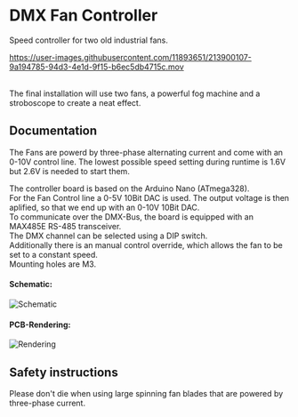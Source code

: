 # DMX Fan Controller
Speed controller for two old industrial fans.

https://user-images.githubusercontent.com/11893651/213900107-9a194785-94d3-4e1d-9f15-b6ec5db4715c.mov

<br>
The final installation will use two fans, a powerful fog machine and a stroboscope to create a neat effect.<br>

## Documentation 
The Fans are powerd by three-phase alternating current and come with an 0-10V control line. The lowest possible speed setting during runtime is 1.6V but 2.6V is needed to start them.

The controller board is based on the Arduino Nano (ATmega328).<br>
For the Fan Control line a 0-5V 10Bit DAC is used. The output voltage is then aplified, so that we end up with an 0-10V 10Bit DAC.<br>
To communicate over the DMX-Bus, the board is equipped with an MAX485E RS-485 transceiver.<br>
The DMX channel can be selected using a DIP switch.<br>
Additionally there is an manual control override, which allows the fan to be set to a constant speed.<br>
Mounting holes are M3.
#### Schematic:
![Schematic](https://github.com/LennardBoediger/dmx-fan-controller/blob/main/hardware/fan-controller-pcb/fan-controller-pcb.svg)


#### PCB-Rendering:
![Rendering](https://github.com/LennardBoediger/dmx-fan-controller/blob/main/.img/fan-controller-pcb-rendering.jpg)

## Safety instructions
Please don't die when using large spinning fan blades that are powered by three-phase current.
